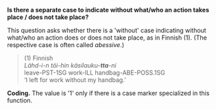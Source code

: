 **Is there a separate case to indicate without what/who an action takes place / does not take place?**

This question asks whether there is a 'without' case indicating without what/who an action does or does not take place, as in Finnish (1). (The respective case is often called *abessive*.)

>(1) Finnish<br/>
>*Lähd-i-n töi-hin käsilauku-**tta**-ni*<br/>
>leave-PST-1SG work-ILL  handbag-ABE-POSS.1SG<br/>
>‘I left for work without my handbag.’

**Coding.** The value is '1' only if there is a case marker specialized in this function.

